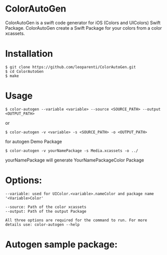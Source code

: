 # ColorAutoGen

ColorAutoGen is a swift code generator for iOS (Colors and UIColors) Swift Package.
ColorAutoGen create a Swift Package for your colors from a color xcassets.

# Installation
```
$ git clone https://github.com/leoparenti/ColorAutoGen.git
$ cd ColorAutoGen
$ make
```
# Usage
```
$ color-autogen --variable <variable> --source <SOURCE_PATH> --output <OUTPUT_PATH>
```
or
```
$ color-autogen -v <variable> -s <SOURCE_PATH> -o <OUTPUT_PATH>
```
for autogen Demo Package
```
$ color-autogen -v yourNamePackage -s Media.xcassets -o ../
```
yourNamePackage will generate YourNamePackageColor Package
# Options:
```
--variable: used for UIColor.<variable>.nameColor and package name '<Variable>Color'

--source: Path of the color xcassets
--output: Path of the output Package

All three options are required for the command to run. For more details use: color-autogen --help

```
# Autogen sample package:
